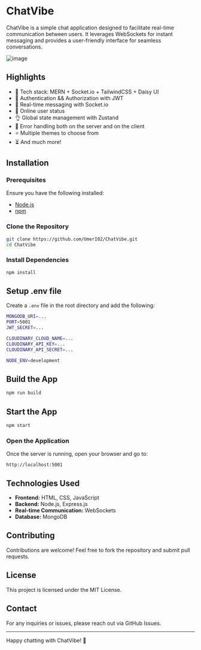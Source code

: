 # ChatVibe

ChatVibe is a simple chat application designed to facilitate real-time communication between users. It leverages WebSockets for instant messaging and provides a user-friendly interface for seamless conversations.

![image](https://github.com/user-attachments/assets/654edfac-12da-4825-b605-8ba171fff542)


## Highlights

- 🌟 Tech stack: MERN + Socket.io + TailwindCSS + Daisy UI
- 🎃 Authentication && Authorization with JWT
- 👾 Real-time messaging with Socket.io
- 🚀 Online user status
- 👌 Global state management with Zustand
- 🐞 Error handling both on the server and on the client
- ⭐ Multiple themes to choose from
- ⏳ And much more!

## Installation

### Prerequisites

Ensure you have the following installed:

- [Node.js](https://nodejs.org/)
- [npm](https://www.npmjs.com/)

### Clone the Repository

```sh
git clone https://github.com/UmerI02/ChatVibe.git
cd ChatVibe
```

### Install Dependencies

```sh
npm install
```

## Setup .env file

Create a `.env` file in the root directory and add the following:

```sh
MONGODB_URI=...
PORT=5001
JWT_SECRET=...

CLOUDINARY_CLOUD_NAME=...
CLOUDINARY_API_KEY=...
CLOUDINARY_API_SECRET=...

NODE_ENV=development
```

## Build the App

```sh
npm run build
```

## Start the App

```sh
npm start
```

### Open the Application

Once the server is running, open your browser and go to:

```
http://localhost:5001
```

## Technologies Used

- **Frontend:** HTML, CSS, JavaScript
- **Backend:** Node.js, Express.js
- **Real-time Communication:** WebSockets
- **Database:** MongoDB

## Contributing

Contributions are welcome! Feel free to fork the repository and submit pull requests.

## License

This project is licensed under the MIT License.

## Contact

For any inquiries or issues, please reach out via GitHub Issues.

---

Happy chatting with ChatVibe! 🚀

